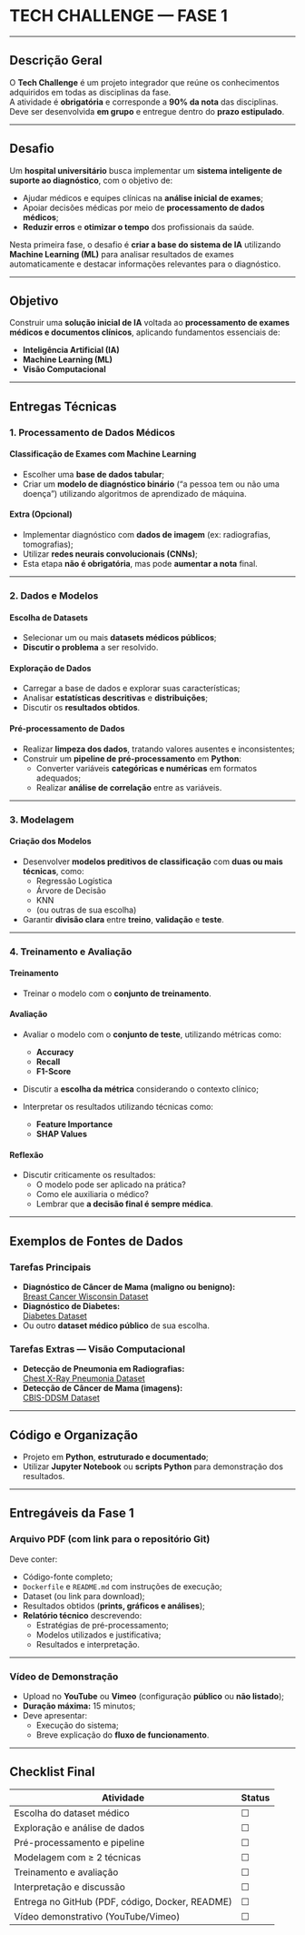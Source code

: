 # TECH CHALLENGE — FASE 1  


---

## Descrição Geral

O **Tech Challenge** é um projeto integrador que reúne os conhecimentos adquiridos em todas as disciplinas da fase.  
A atividade é **obrigatória** e corresponde a **90% da nota** das disciplinas.  
Deve ser desenvolvida **em grupo** e entregue dentro do **prazo estipulado**.

---

## Desafio

Um **hospital universitário** busca implementar um **sistema inteligente de suporte ao diagnóstico**, com o objetivo de:  
- Ajudar médicos e equipes clínicas na **análise inicial de exames**;  
- Apoiar decisões médicas por meio de **processamento de dados médicos**;  
- **Reduzir erros** e **otimizar o tempo** dos profissionais da saúde.  

Nesta primeira fase, o desafio é **criar a base do sistema de IA** utilizando **Machine Learning (ML)** para analisar resultados de exames automaticamente e destacar informações relevantes para o diagnóstico.

---

## Objetivo

Construir uma **solução inicial de IA** voltada ao **processamento de exames médicos e documentos clínicos**, aplicando fundamentos essenciais de:
- **Inteligência Artificial (IA)**  
- **Machine Learning (ML)**  
- **Visão Computacional**

---

## Entregas Técnicas

### 1. Processamento de Dados Médicos

#### Classificação de Exames com Machine Learning
- Escolher uma **base de dados tabular**;  
- Criar um **modelo de diagnóstico binário** (“a pessoa tem ou não uma doença”) utilizando algoritmos de aprendizado de máquina.

#### Extra (Opcional)
- Implementar diagnóstico com **dados de imagem** (ex: radiografias, tomografias);  
- Utilizar **redes neurais convolucionais (CNNs)**;  
- Esta etapa **não é obrigatória**, mas pode **aumentar a nota** final.

---

### 2. Dados e Modelos

#### Escolha de Datasets
- Selecionar um ou mais **datasets médicos públicos**;  
- **Discutir o problema** a ser resolvido.

#### Exploração de Dados
- Carregar a base de dados e explorar suas características;  
- Analisar **estatísticas descritivas** e **distribuições**;  
- Discutir os **resultados obtidos**.

#### Pré-processamento de Dados
- Realizar **limpeza dos dados**, tratando valores ausentes e inconsistentes;  
- Construir um **pipeline de pré-processamento** em **Python**:
  - Converter variáveis **categóricas e numéricas** em formatos adequados;
  - Realizar **análise de correlação** entre as variáveis.

---

### 3. Modelagem

#### Criação dos Modelos
- Desenvolver **modelos preditivos de classificação** com **duas ou mais técnicas**, como:
  - Regressão Logística  
  - Árvore de Decisão  
  - KNN  
  - (ou outras de sua escolha)  
- Garantir **divisão clara** entre **treino**, **validação** e **teste**.

---

### 4. Treinamento e Avaliação

#### Treinamento
- Treinar o modelo com o **conjunto de treinamento**.

#### Avaliação
- Avaliar o modelo com o **conjunto de teste**, utilizando métricas como:
  - **Accuracy**
  - **Recall**
  - **F1-Score**

- Discutir a **escolha da métrica** considerando o contexto clínico;  
- Interpretar os resultados utilizando técnicas como:
  - **Feature Importance**
  - **SHAP Values**

#### Reflexão
- Discutir criticamente os resultados:  
  - O modelo pode ser aplicado na prática?  
  - Como ele auxiliaria o médico?  
  - Lembrar que **a decisão final é sempre médica**.

---

## Exemplos de Fontes de Dados

### Tarefas Principais
- **Diagnóstico de Câncer de Mama (maligno ou benigno):**  
  [Breast Cancer Wisconsin Dataset](https://www.kaggle.com/datasets/uciml/breast-cancer-wisconsin-data/data)
- **Diagnóstico de Diabetes:**  
  [Diabetes Dataset](https://www.kaggle.com/datasets/mathchi/diabetes-data-set/data)
- Ou outro **dataset médico público** de sua escolha.

### Tarefas Extras — Visão Computacional
- **Detecção de Pneumonia em Radiografias:**  
  [Chest X-Ray Pneumonia Dataset](https://www.kaggle.com/datasets/paultimothymooney/chest-xray-pneumonia)
- **Detecção de Câncer de Mama (imagens):**  
  [CBIS-DDSM Dataset](https://www.kaggle.com/datasets/awsaf49/cbis-ddsm-breastcancer-image-dataset/data)

---

## Código e Organização

- Projeto em **Python**, **estruturado e documentado**;  
- Utilizar **Jupyter Notebook** ou **scripts Python** para demonstração dos resultados.

---

## Entregáveis da Fase 1

### Arquivo PDF (com link para o repositório Git)
Deve conter:
- Código-fonte completo;  
- `Dockerfile` e `README.md` com instruções de execução;  
- Dataset (ou link para download);  
- Resultados obtidos (**prints, gráficos e análises**);  
- **Relatório técnico** descrevendo:
  - Estratégias de pré-processamento;  
  - Modelos utilizados e justificativa;  
  - Resultados e interpretação.

---

### Vídeo de Demonstração
- Upload no **YouTube** ou **Vimeo** (configuração **público** ou **não listado**);  
- **Duração máxima:** 15 minutos;  
- Deve apresentar:
  - Execução do sistema;  
  - Breve explicação do **fluxo de funcionamento**.

---

## Checklist Final

| Atividade | Status |
|------------|--------|
| Escolha do dataset médico | ☐ |
| Exploração e análise de dados | ☐ |
| Pré-processamento e pipeline | ☐ |
| Modelagem com ≥ 2 técnicas | ☐ |
| Treinamento e avaliação | ☐ |
| Interpretação e discussão | ☐ |
| Entrega no GitHub (PDF, código, Docker, README) | ☐ |
| Vídeo demonstrativo (YouTube/Vimeo) | ☐ |
